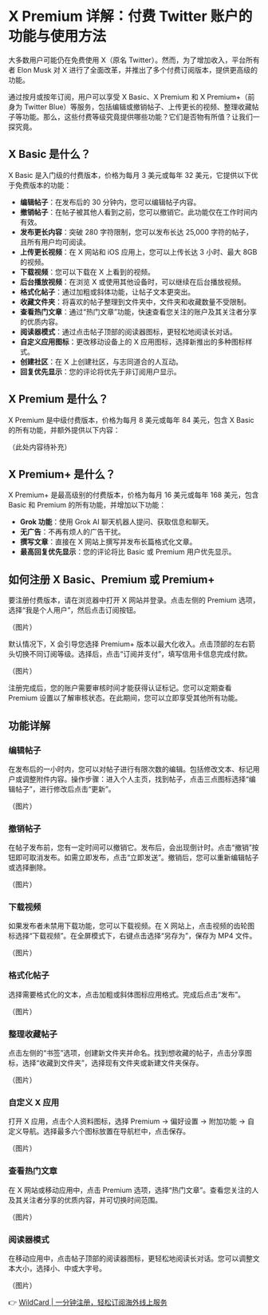 # X Premium 详解：付费 Twitter 账户的功能与使用方法

大多数用户可能仍在免费使用 X（原名 Twitter）。然而，为了增加收入，平台所有者 Elon Musk 对 X 进行了全面改革，并推出了多个付费订阅版本，提供更高级的功能。

通过按月或按年订阅，用户可以享受 X Basic、X Premium 和 X Premium+（前身为 Twitter Blue）等服务，包括编辑或撤销帖子、上传更长的视频、整理收藏帖子等功能。那么，这些付费等级究竟提供哪些功能？它们是否物有所值？让我们一探究竟。

## X Basic 是什么？

X Basic 是入门级的付费版本，价格为每月 3 美元或每年 32 美元，它提供以下优于免费版本的功能：

- **编辑帖子**：在发布后的 30 分钟内，您可以编辑帖子内容。
- **撤销帖子**：在帖子被其他人看到之前，您可以撤销它。此功能仅在工作时间内有效。
- **发布更长内容**：突破 280 字符限制，您可以发布长达 25,000 字符的帖子，且所有用户均可阅读。
- **上传更长视频**：在 X 网站和 iOS 应用上，您可以上传长达 3 小时、最大 8GB 的视频。
- **下载视频**：您可以下载在 X 上看到的视频。
- **后台播放视频**：在浏览 X 或使用其他设备时，可以继续在后台播放视频。
- **格式化帖子**：通过加粗或斜体功能，让帖子文本更突出。
- **收藏文件夹**：将喜欢的帖子整理到文件夹中，文件夹和收藏数量不受限制。
- **查看热门文章**：通过“热门文章”功能，快速查看您关注的账户及其关注者分享的优质内容。
- **阅读器模式**：通过点击帖子顶部的阅读器图标，更轻松地阅读长对话。
- **自定义应用图标**：更改移动设备上的 X 应用图标，选择新推出的多种图标样式。
- **创建社区**：在 X 上创建社区，与志同道合的人互动。
- **回复优先显示**：您的评论将优先于非订阅用户显示。

## X Premium 是什么？

X Premium 是中级付费版本，价格为每月 8 美元或每年 84 美元，包含 X Basic 的所有功能，并额外提供以下内容：

（此处内容待补充）

## X Premium+ 是什么？

X Premium+ 是最高级别的付费版本，价格为每月 16 美元或每年 168 美元，包含 Basic 和 Premium 的所有功能，并增加以下功能：

- **Grok 功能**：使用 Grok AI 聊天机器人提问、获取信息和聊天。
- **无广告**：不再有烦人的广告干扰。
- **撰写文章**：直接在 X 网站上撰写并发布长篇格式化文章。
- **最高回复优先显示**：您的评论将比 Basic 或 Premium 用户优先显示。

## 如何注册 X Basic、Premium 或 Premium+

要注册付费版本，请在浏览器中打开 X 网站并登录。点击左侧的 Premium 选项，选择“我是个人用户”，然后点击订阅按钮。

（图片）

默认情况下，X 会引导您选择 Premium+ 版本以最大化收入。点击顶部的左右箭头切换不同订阅等级。选择后，点击“订阅并支付”，填写信用卡信息完成付款。

（图片）

注册完成后，您的账户需要审核时间才能获得认证标记。您可以定期查看 Premium 设置以了解审核状态。在此期间，您可以立即享受其他所有功能。

## 功能详解

### 编辑帖子
在发布后的一小时内，您可以对帖子进行有限次数的编辑。包括修改文本、标记用户或调整附件内容。操作步骤：进入个人主页，找到帖子，点击三点图标选择“编辑帖子”，进行修改后点击“更新”。

（图片）

### 撤销帖子
在帖子发布前，您有一定时间可以撤销它。发布后，会出现倒计时。点击“撤销”按钮即可取消发布。如需立即发布，点击“立即发送”。撤销后，您可以重新编辑帖子或选择删除。

（图片）

### 下载视频
如果发布者未禁用下载功能，您可以下载视频。在 X 网站上，点击视频的齿轮图标选择“下载视频”。在全屏模式下，右键点击选择“另存为”，保存为 MP4 文件。

（图片）

### 格式化帖子
选择需要格式化的文本，点击加粗或斜体图标应用格式。完成后点击“发布”。

（图片）

### 整理收藏帖子
点击左侧的“书签”选项，创建新文件夹并命名。找到想收藏的帖子，点击分享图标，选择“收藏到文件夹”，选择现有文件夹或新建文件夹保存。

（图片）

### 自定义 X 应用
打开 X 应用，点击个人资料图标，选择 Premium → 偏好设置 → 附加功能 → 自定义导航。选择最多六个图标放置在导航栏中，点击保存。

（图片）

### 查看热门文章
在 X 网站或移动应用中，点击 Premium 选项，选择“热门文章”。查看您关注的人及其关注者分享的优质内容，并可切换时间范围。

（图片）

### 阅读器模式
在移动应用中，点击帖子顶部的阅读器图标，更轻松地阅读长对话。您可以调整文本大小，选择小、中或大字号。

（图片）

👉 [WildCard | 一分钟注册，轻松订阅海外线上服务](https://bbtdd.com/WildCard)
